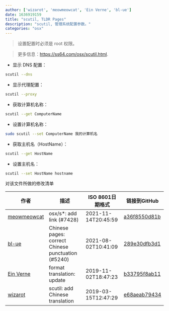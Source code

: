 ```yaml
---
author: ['wizarot', 'meowmeowcat', 'Ein Verne', 'bl-ue']
date: 1636919159
title: "scutil, TLDR Pages"
description: "scutil, 管理系统配置参数。"
categories: "osx"
---
```

> 设置配置时必须是 root 权限。

> 更多信息：<https://ss64.com/osx/scutil.html>.

- 显示 DNS 配置：

```bash
scutil --dns
```

- 显示代理配置：

```bash
scutil --proxy
```

- 获取计算机名称：

```bash
scutil --get ComputerName
```

- 设置计算机名称：

```bash
sudo scutil --set ComputerName 我的计算机名
```

- 获取主机名（HostName）：

```bash
scutil --get HostName
```

- 设置主机名：

```bash
scutil --set HostName hostname
```
对该文件所做的修改清单


作者 | 描述 | ISO 8601日期格式 | 链接到GitHub
------|-----|-----|-----
[meowmeowcat](mailto:meowmeowcat1211@gmail.com) | osx/s*: add link (#7428) | 2021-11-14T20:45:59 | [a36f8550d81b](https://github.com/tldr-pages/tldr/commit/a36f8550d81be6fbe04cb43f3d0a34f30e024b86)
[bl-ue](mailto:54780737+bl-ue@users.noreply.github.com) | Chinese pages: correct Chinese punctuation (#5240) | 2021-08-02T10:41:09 | [289e30dfb3d1](https://github.com/tldr-pages/tldr/commit/289e30dfb3d1d73bade9e3610e12bfc90e9270ae)
[Ein Verne](mailto:einverne@gmail.com) | format translation: update | 2019-11-02T18:47:23 | [b33795f8ab11](https://github.com/tldr-pages/tldr/commit/b33795f8ab11d9b0b539e149d5f450af7a059b3a)
[wizarot](mailto:wizarot@qq.com) | scutil: add Chinese translation | 2019-03-15T12:47:29 | [e68aeab79434](https://github.com/tldr-pages/tldr/commit/e68aeab7943482fa67bab9e8d1cee8b5663bcde5)

